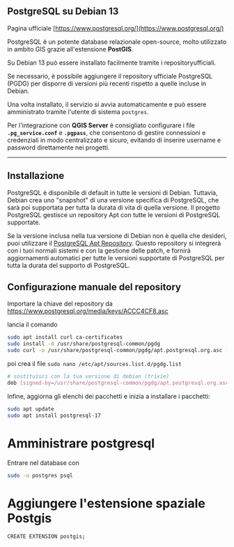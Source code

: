 ## PostgreSQL su Debian 13
Pagina ufficiale [https://www.postgresql.org/](https://www.postgresql.org/)

PostgreSQL è un potente database relazionale open-source, molto utilizzato in ambito GIS grazie all'estensione **PostGIS**.

Su Debian 13 può essere installato facilmente tramite i repositoryufficiali.

Se necessario, è possibile aggiungere il repository ufficiale PostgreSQL (PGDG) per disporre di versioni più recenti rispetto a quelle incluse in Debian.

Una volta installato, il servizio si avvia automaticamente e può essere amministrato tramite l'utente di sistema `postgres`.

Per l'integrazione con **QGIS Server** è consigliato configurare i file **`.pg_service.conf`** e **`.pgpass`**, che consentono di gestire connessioni e credenziali in modo centralizzato e sicuro, evitando di inserire username e password direttamente nei progetti.

-----

## Installazione

PostgreSQL è disponibile di default in tutte le versioni di Debian. Tuttavia, Debian crea uno "snapshot" di una versione specifica di PostgreSQL, che sarà poi supportata per tutta la durata di vita di quella versione. Il progetto PostgreSQL gestisce un repository Apt con tutte le versioni di PostgreSQL supportate.

Se la versione inclusa nella tua versione di Debian non è quella che desideri, puoi utilizzare il [PostgreSQL Apt Repository](https://wiki.postgresql.org/wiki/Apt). Questo repository si integrerà con i tuoi normali sistemi e con la gestione delle patch, e fornirà aggiornamenti automatici per tutte le versioni supportate di PostgreSQL per tutta la durata del supporto di PostgreSQL.

Configurazione manuale del repository
---

Importare la chiave del repository da https://www.postgresql.org/media/keys/ACCC4CF8.asc

lancia il comando

```bash
sudo apt install curl ca-certificates
sudo install -d /usr/share/postgresql-common/pgdg
sudo curl -o /usr/share/postgresql-common/pgdg/apt.postgresql.org.asc --fail https://www.postgresql.org/media/keys/ACCC4CF8.asc
```
poi crea il file ```sudo nano /etc/apt/sources.list.d/pgdg.list```

```bash
# sostituisci con la tua versione di debian (trixie)
deb [signed-by=/usr/share/postgresql-common/pgdg/apt.postgresql.org.asc] https://apt.postgresql.org/pub/repos/apt trixie -pgdg main
```

Infine, aggiorna gli elenchi dei pacchetti e inizia a installare i pacchetti:
```bash
sudo apt update
sudo apt install postgresql-17
```

# Amministrare postgresql

Entrare nel database con
```bash
sudo -u postgres psql
```

# Aggiungere l'estensione spaziale Postgis

```bash
CREATE EXTENSION postgis;
```
